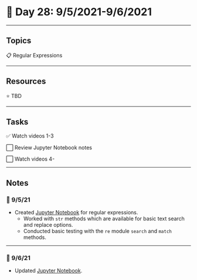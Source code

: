 # :calendar: Day 28: 9/5/2021-9/6/2021

---

## Topics

:clipboard: Regular Expressions

---

## Resources

:star: TBD

---

## Tasks

:white_check_mark: Watch videos 1-3

:white_large_square: Review Jupyter Notebook notes

:white_large_square: Watch videos 4-

---

## Notes

### :notebook: 9/5/21

- Created [Jupyter Notebook](regular_expressions.ipynb) for regular expressions.
    - Worked with `str` methods which are available for basic text search and replace options.
    - Conducted basic testing with the `re` module `search` and `match` methods.

---

### :notebook: 9/6/21

- Updated [Jupyter Notebook](regular_expressions.ipynb).
